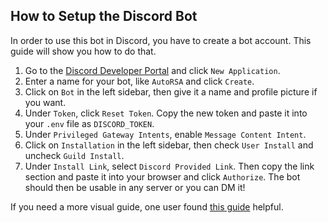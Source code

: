## How to Setup the Discord Bot
In order to use this bot in Discord, you have to create a bot account. This guide will show you how to do that.

1. Go to the [Discord Developer Portal](https://discord.com/developers/applications) and click `New Application`.
2. Enter a name for your bot, like `AutoRSA` and click `Create`.
3. Click on `Bot` in the left sidebar, then give it a name and profile picture if you want.
4. Under `Token`, click `Reset Token`. Copy the new token and paste it into your `.env` file as `DISCORD_TOKEN`.
5. Under `Privileged Gateway Intents`, enable `Message Content Intent`.
6. Click on `Installation` in the left sidebar, then check `User Install` and uncheck `Guild Install`.
7. Under `Install Link`, select `Discord Provided Link`. Then copy the link section and paste it into your browser and click `Authorize`.
The bot should then be usable in any server or you can DM it!

If you need a more visual guide, one user found [this guide](https://www.writebots.com/discord-bot-token/) helpful.
